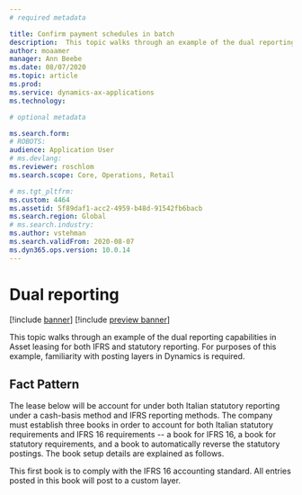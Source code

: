 ```yaml
---
# required metadata

title: Confirm payment schedules in batch
description:  This topic walks through an example of the dual reporting capabilities in Asset leasing for both IFRS and statutory reporting. 
author: moaamer
manager: Ann Beebe
ms.date: 08/07/2020
ms.topic: article
ms.prod: 
ms.service: dynamics-ax-applications
ms.technology: 

# optional metadata

ms.search.form: 
# ROBOTS: 
audience: Application User
# ms.devlang: 
ms.reviewer: roschlom
ms.search.scope: Core, Operations, Retail

# ms.tgt_pltfrm: 
ms.custom: 4464
ms.assetid: 5f89daf1-acc2-4959-b48d-91542fb6bacb
ms.search.region: Global
# ms.search.industry: 
ms.author: vstehman
ms.search.validFrom: 2020-08-07
ms.dyn365.ops.version: 10.0.14
---
```


# Dual reporting

[!include [banner](../includes/banner.md)]
[!include [preview banner](../includes/preview-banner.md)]

This topic walks through an example of the dual reporting capabilities in Asset leasing for both IFRS and statutory reporting. For purposes of this example, familiarity with posting layers in Dynamics is required.

## Fact Pattern

The lease below will be account for under both Italian statutory reporting under a cash-basis method and IFRS reporting methods. The company must establish three books in order to account for both Italian statutory requirements and IFRS 16 requirements -- a book for IFRS 16, a book for statutory requirements, and a book to automatically reverse the statutory postings. The book setup details are explained as follows.

This first book is to comply with the IFRS 16 accounting standard. All entries posted in this book will post to a custom layer.



